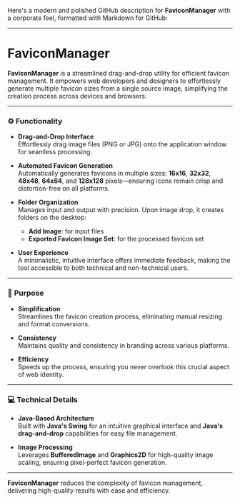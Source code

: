 Here's a modern and polished GitHub description for **FaviconManager** with a corporate feel, formatted with Markdown for GitHub:

---

# **FaviconManager**

**FaviconManager** is a streamlined drag-and-drop utility for efficient favicon management. It empowers web developers and designers to effortlessly generate multiple favicon sizes from a single source image, simplifying the creation process across devices and browsers.

---

### ⚙️ **Functionality**

- **Drag-and-Drop Interface**  
  Effortlessly drag image files (PNG or JPG) onto the application window for seamless processing.
  
- **Automated Favicon Generation**  
  Automatically generates favicons in multiple sizes: **16x16**, **32x32**, **48x48**, **64x64**, and **128x128** pixels—ensuring icons remain crisp and distortion-free on all platforms.

- **Folder Organization**  
  Manages input and output with precision. Upon image drop, it creates folders on the desktop:  
   - **Add Image**: for input files  
   - **Exported Favicon Image Set**: for the processed favicon set

- **User Experience**  
  A minimalistic, intuitive interface offers immediate feedback, making the tool accessible to both technical and non-technical users.

---

### 🎯 **Purpose**

- **Simplification**  
  Streamlines the favicon creation process, eliminating manual resizing and format conversions.
  
- **Consistency**  
  Maintains quality and consistency in branding across various platforms.

- **Efficiency**  
  Speeds up the process, ensuring you never overlook this crucial aspect of web identity.

---

### 💻 **Technical Details**

- **Java-Based Architecture**  
  Built with **Java's Swing** for an intuitive graphical interface and **Java's drag-and-drop** capabilities for easy file management.
  
- **Image Processing**  
  Leverages **BufferedImage** and **Graphics2D** for high-quality image scaling, ensuring pixel-perfect favicon generation.

---

**FaviconManager** reduces the complexity of favicon management, delivering high-quality results with ease and efficiency.

